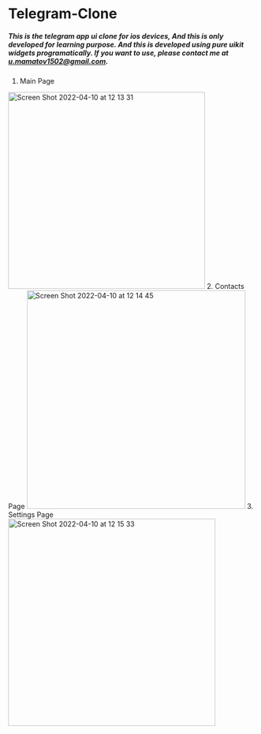 # Telegram-Clone
##### This is the telegram app ui clone for ios devices, And this is only developed for learning purpose. And this is developed using pure uikit widgets programatically. If you want to use, please contact me at u.mamatov1502@gmail.com.
1. Main Page
<img width="399" alt="Screen Shot 2022-04-10 at 12 13 31" src="https://user-images.githubusercontent.com/101631926/162606852-35347085-8862-4ec6-8882-a4cb298ea4be.png">
2. Contacts Page
<img width="443" alt="Screen Shot 2022-04-10 at 12 14 45" src="https://user-images.githubusercontent.com/101631926/162607004-58a175e9-4b7f-4c92-bf3d-091cf78b20ee.png">
3. Settings Page
 <img width="420" alt="Screen Shot 2022-04-10 at 12 15 33" src="https://user-images.githubusercontent.com/101631926/162607035-ca466a84-56bc-4c73-995e-237d2367f30d.png">
